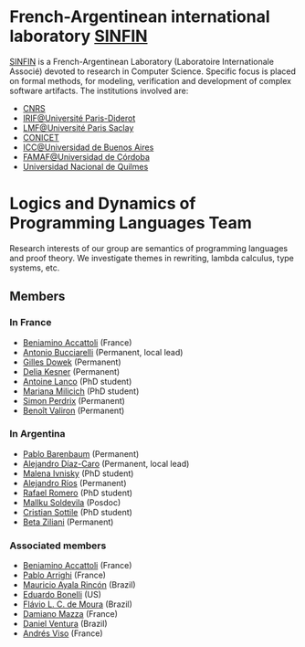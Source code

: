 # French-Argentinean international laboratory [SINFIN](http://www.lia-sinfin.org)

[SINFIN](http://www.lia-sinfin.org) is a French-Argentinean Laboratory (Laboratoire Internationale Associé) devoted to research in Computer Science. Specific focus is placed on formal methods, for modeling, verification and development of complex software artifacts.
The institutions involved are:
- [CNRS](http://www.cnrs.fr/)
- [IRIF@Université Paris-Diderot](http://www.irif.fr/)
- [LMF@Université Paris Saclay](https://lmf.cnrs.fr/)
- [CONICET](http://www.conicet.gov.ar/web/conicet/inicio)
- [ICC@Universidad de Buenos Aires](https://icc.fcen.uba.ar/)
- [FAMAF@Universidad de Córdoba](https://www.famaf.unc.edu.ar)
- [Universidad Nacional de Quilmes](http://www.unq.edu.ar)

# Logics and Dynamics of Programming Languages Team

Research interests of our group are semantics of programming languages and proof theory. We investigate themes in rewriting, lambda calculus, type systems, etc.

## Members
### In France

- [Beniamino Accattoli](https://sites.google.com/site/beniaminoaccattoli/) (France)
- [Antonio Bucciarelli](https://www.irif.fr/~buccia/) (Permanent, local lead)
- [Gilles Dowek](http://www.lsv.fr/~dowek/) (Permanent)
- [Delia Kesner](https://www.irif.fr/~kesner/) (Permanent)
- [Antoine Lanco](https://vals.lri.fr) (PhD student)
- [Mariana Milicich](https://www.irif.fr/users/milicich/index) (PhD student)
- [Simon Perdrix](https://members.loria.fr/SPerdrix/) (Permanent)
- [Benoît Valiron](http://www.monoidal.net) (Permanent)

### In Argentina

- [Pablo Barenbaum](https://foones.github.io) (Permanent)
- [Alejandro Díaz-Caro](https://staff.dc.uba.ar/adiazcaro/) (Permanent, local lead)
- [Malena Ivnisky](http://mivnisky.github.io/) (PhD student)
- [Alejandro Ríos](https://www-2.dc.uba.ar/grupinv/lorel/) (Permanent)
- [Rafael Romero](https://leafarromero.github.io/) (PhD student)
- [Mallku Soldevila](https://mallku2.github.io/about/) (Posdoc)
- [Cristian Sottile](https://cfsottile.github.io/) (PhD student)
- [Beta Ziliani](https://people.mpi-sws.org/~beta/) (Permanent)

### Associated members

- [Beniamino Accattoli](https://sites.google.com/site/beniaminoaccattoli/) (France)
- [Pablo Arrighi](https://pageperso.lif.univ-mrs.fr/pablo.arrighi/) (France)
- [Mauricio Ayala Rincón](http://www.mat.unb.br/ayala/) (Brazil)
- [Eduardo Bonelli](https://www.cs.stevens.edu/~ebonelli/) (US)
- [Flávio L. C. de Moura](http://www.cic.unb.br/~flavio/) (Brazil)
- [Damiano Mazza](http://www-lipn.univ-paris13.fr/~mazza/) (France)
- [Daniel Ventura](http://www.mat.unb.br/~ventura/) (Brazil)
- [Andrés Viso](https://firuzz.github.io/) (France)
